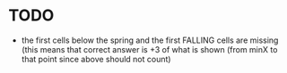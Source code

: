 # TODO

- the first cells below the spring and the first FALLING cells are missing
 (this means that correct answer is +3 of what is shown (from minX to that point
 since above should not count)